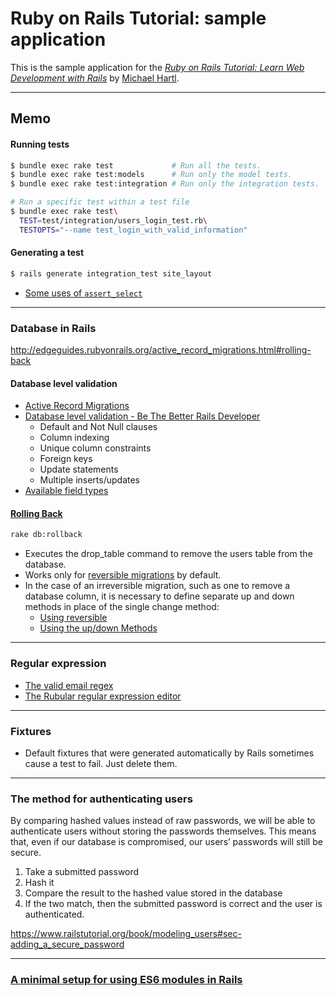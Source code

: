 # Ruby on Rails Tutorial: sample application

This is the sample application for the
[*Ruby on Rails Tutorial:
Learn Web Development with Rails*](http://www.railstutorial.org/)
by [Michael Hartl](http://www.michaelhartl.com/).

---

## Memo

#### Running tests

```bash
$ bundle exec rake test             # Run all the tests.
$ bundle exec rake test:models      # Run only the model tests.
$ bundle exec rake test:integration # Run only the integration tests.
```

```bash
# Run a specific test within a test file
$ bundle exec rake test\           
  TEST=test/integration/users_login_test.rb\
  TESTOPTS="--name test_login_with_valid_information"
```

#### Generating a test

```bash
$ rails generate integration_test site_layout
```

- [Some uses of `assert_select`](https://www.railstutorial.org/book/filling_in_the_layout#table-assert_select)

---

### Database in Rails
http://edgeguides.rubyonrails.org/active_record_migrations.html#rolling-back

#### Database level validation
- [Active Record Migrations](http://edgeguides.rubyonrails.org/active_record_migrations.html)
- [Database level validation - Be The Better Rails Developer](http://blog.benroux.me/be-the-better-rails-developer)
  + Default and Not Null clauses
  + Column indexing
  + Unique column constraints
  + Foreign keys
  + Update statements
  + Multiple inserts/updates
- [Available field types](http://api.rubyonrails.org/classes/ActiveRecord/ConnectionAdapters/TableDefinition.html#method-i-column)

#### [Rolling Back](http://edgeguides.rubyonrails.org/active_record_migrations.html#rolling-back)

```bash
rake db:rollback
```

- Executes the drop_table command to remove the users table from the database.
- Works only for [reversible migrations](http://edgeguides.rubyonrails.org/active_record_migrations.html#using-the-change-method) by default.
- In the case of an irreversible migration, such as one to remove a database column, it is necessary to define separate up and down methods in place of the single change method:
  + [Using reversible](http://edgeguides.rubyonrails.org/active_record_migrations.html#using-reversible)
  + [Using the up/down Methods](http://edgeguides.rubyonrails.org/active_record_migrations.html#using-the-up-down-methods)

---

### Regular expression
- [The valid email regex](https://www.railstutorial.org/book/modeling_users#table-valid_email_regex)
- [The Rubular regular expression editor](http://www.rubular.com/)

---

### Fixtures

- Default fixtures that were generated automatically by Rails sometimes cause a test to fail. Just delete them.

---

### The method for authenticating users
By comparing hashed values instead of raw passwords, we will be able to authenticate users without storing the passwords themselves. This means that, even if our database is compromised, our users’ passwords will still be secure.

1. Take a submitted password
2. Hash it
3. Compare the result to the hashed value stored in the database
4. If the two match, then the submitted password is correct and the user is authenticated.

https://www.railstutorial.org/book/modeling_users#sec-adding_a_secure_password

---

### [A minimal setup for using ES6 modules in Rails](https://lorefnon.me/2015/11/15/a-minimal-setup-for-using-es6-modules-in-rails.html#header1-8)
